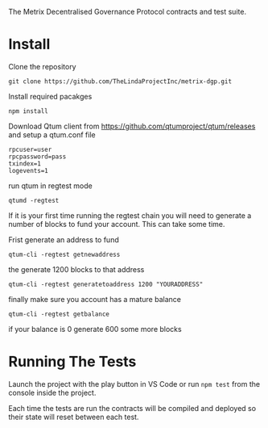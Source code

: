 The Metrix Decentralised Governance Protocol contracts and test suite.

# Install

Clone the repository
```
git clone https://github.com/TheLindaProjectInc/metrix-dgp.git
```
Install required pacakges
```
npm install
```
Download Qtum client from https://github.com/qtumproject/qtum/releases and setup a qtum.conf file
```
rpcuser=user
rpcpassword=pass
txindex=1
logevents=1
```
run qtum in regtest mode
```
qtumd -regtest
```
If it is your first time running the regtest chain you will need to generate a number of blocks to fund your account. This can take some time.

Frist generate an address to fund
```
qtum-cli -regtest getnewaddress
```
the generate 1200 blocks to that address
```
qtum-cli -regtest generatetoaddress 1200 "YOURADDRESS"
```
finally make sure you account has a mature balance
```
qtum-cli -regtest getbalance
```
if your balance is 0 generate 600 some more blocks

# Running The Tests
Launch the project with the play button in VS Code or run `npm test` from the console inside the project.

Each time the tests are run the contracts will be compiled and deployed so their state will reset between each test.
